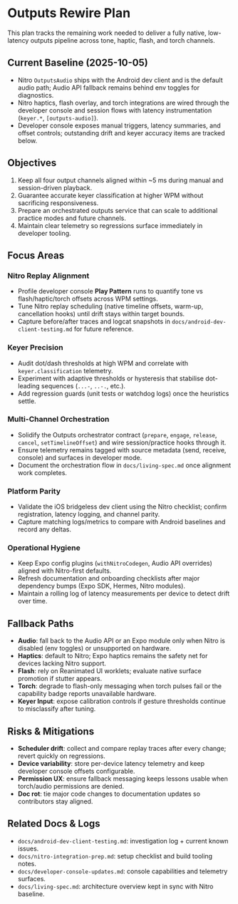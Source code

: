 # Outputs Rewire Plan

This plan tracks the remaining work needed to deliver a fully native, low-latency outputs pipeline across tone, haptic, flash, and torch channels.

## Current Baseline (2025-10-05)
- Nitro `OutputsAudio` ships with the Android dev client and is the default audio path; Audio API fallback remains behind env toggles for diagnostics.
- Nitro haptics, flash overlay, and torch integrations are wired through the developer console and session flows with latency instrumentation (`keyer.*`, `[outputs-audio]`).
- Developer console exposes manual triggers, latency summaries, and offset controls; outstanding drift and keyer accuracy items are tracked below.

## Objectives
1. Keep all four output channels aligned within ~5 ms during manual and session-driven playback.
2. Guarantee accurate keyer classification at higher WPM without sacrificing responsiveness.
3. Prepare an orchestrated outputs service that can scale to additional practice modes and future channels.
4. Maintain clear telemetry so regressions surface immediately in developer tooling.

## Focus Areas

### Nitro Replay Alignment
- Profile developer console **Play Pattern** runs to quantify tone vs flash/haptic/torch offsets across WPM settings.
- Tune Nitro replay scheduling (native timeline offsets, warm-up, cancellation hooks) until drift stays within target bounds.
- Capture before/after traces and logcat snapshots in `docs/android-dev-client-testing.md` for future reference.

### Keyer Precision
- Audit dot/dash thresholds at high WPM and correlate with `keyer.classification` telemetry.
- Experiment with adaptive thresholds or hysteresis that stabilise dot-leading sequences (`...-`, `..-.`, etc.).
- Add regression guards (unit tests or watchdog logs) once the heuristics settle.

### Multi-Channel Orchestration
- Solidify the Outputs orchestrator contract (`prepare`, `engage`, `release`, `cancel`, `setTimelineOffset`) and wire session/practice hooks through it.
- Ensure telemetry remains tagged with source metadata (send, receive, console) and surfaces in developer mode.
- Document the orchestration flow in `docs/living-spec.md` once alignment work completes.

### Platform Parity
- Validate the iOS bridgeless dev client using the Nitro checklist; confirm registration, latency logging, and channel parity.
- Capture matching logs/metrics to compare with Android baselines and record any deltas.

### Operational Hygiene
- Keep Expo config plugins (`withNitroCodegen`, Audio API overrides) aligned with Nitro-first defaults.
- Refresh documentation and onboarding checklists after major dependency bumps (Expo SDK, Hermes, Nitro modules).
- Maintain a rolling log of latency measurements per device to detect drift over time.

## Fallback Paths
- **Audio**: fall back to the Audio API or an Expo module only when Nitro is disabled (env toggles) or unsupported on hardware.
- **Haptics**: default to Nitro; Expo haptics remains the safety net for devices lacking Nitro support.
- **Flash**: rely on Reanimated UI worklets; evaluate native surface promotion if stutter appears.
- **Torch**: degrade to flash-only messaging when torch pulses fail or the capability badge reports unavailable hardware.
- **Keyer Input**: expose calibration controls if gesture thresholds continue to misclassify after tuning.

## Risks & Mitigations
- **Scheduler drift**: collect and compare replay traces after every change; revert quickly on regressions.
- **Device variability**: store per-device latency telemetry and keep developer console offsets configurable.
- **Permission UX**: ensure fallback messaging keeps lessons usable when torch/audio permissions are denied.
- **Doc rot**: tie major code changes to documentation updates so contributors stay aligned.

## Related Docs & Logs
- `docs/android-dev-client-testing.md`: investigation log + current known issues.
- `docs/nitro-integration-prep.md`: setup checklist and build tooling notes.
- `docs/developer-console-updates.md`: console capabilities and telemetry surfaces.
- `docs/living-spec.md`: architecture overview kept in sync with Nitro baseline.
